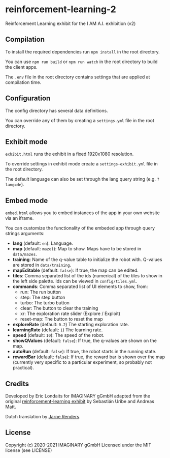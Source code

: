 # reinforcement-learning-2
Reinforcement Learning exhibit for the I AM A.I. exhibition (v2)

## Compilation

To install the required dependencies run `npm install` in the root directory.

You can use `npm run build` or `npm run watch` in the root directory to build the client apps.

The `.env` file in the root directory contains settings that are applied at compilation time.

## Configuration

The config directory has several data definitions.

You can override any of them by creating a `settings.yml` file in the root directory.

## Exhibit mode

`exhibit.html` runs the exhibit in a fixed 1920x1080 resolution.

To override settings in exhibit mode create a `settings-exhibit.yml` file in the root directory.

The default language can also be set through the lang query string (e.g. `?lang=de`).

## Embed mode

`embed.html` allows you to embed instances of the app in your own website via an iframe.

You can customize the functionality of the embeded app through query strings arguments:

- **lang** (default: `en`): Language.
- **map** (default: `maze1`): Map to show. Maps have to be stored in `data/mazes`.
- **training**: Name of the q-value table to initialize the robot with. Q-values are stored in `data/training`.
- **mapEditable** (default: `false`): If true, the map can be edited.
- **tiles**: Comma separated list of the ids (numerical) of the tiles to show in the left side palette. Ids can be viewed in `config/tiles.yml`.
- **commands**: Comma separated list of UI elements to show, from:
  - run: The run button
  - step: The step button
  - turbo: The turbo button
  - clear: The button to clear the training
  - xr: The exploration rate slider (Explore / Exploit)
  - reset-map: The button to reset the map
- **exploreRate** (default: `0.2`) The starting exploration rate.
- **learningRate** (default: `1`) The learning rate.
- **speed** (default: `10`): The speed of the robot.
- **showQValues** (default: `false`): If true, the q-values are shown on the map.
- **autoRun** (default: `false`): If true, the robot starts in the running state.
- **rewardBar** (default: `false`): If true, the reward bar is shown over the map (currently very specific to a particular 
  experiment, so probably not practical).

## Credits

Developed by Eric Londaits for IMAGINARY gGmbH adapted from the original 
[reinforcement-learning exhibit](https://github.com/IMAGINARY/reinforcement-learning/) 
by Sebastián Uribe and Andreas Matt.

Dutch translation by [Jarne Renders](https://github.com/JarneRenders).

## License

Copyright (c) 2020-2021 IMAGINARY gGmbH
Licensed under the MIT license (see LICENSE)
